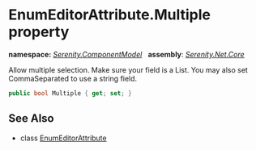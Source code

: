 # EnumEditorAttribute.Multiple property
**namespace:** *[Serenity.ComponentModel](../../README.md#serenity.componentmodel-namespace)*   **assembly**: *[Serenity.Net.Core](../../README.md)*

Allow multiple selection. Make sure your field is a List. You may also set CommaSeparated to use a string field.

```csharp
public bool Multiple { get; set; }
```

## See Also

* class [EnumEditorAttribute](../EnumEditorAttribute.md)
